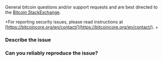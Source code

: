 
  General bitcoin questions and/or support requests and are best directed to the [Bitcoin StackExchange](https://bitcoin.stackexchange.com).
  
 +For reporting security issues, please read instructions at [https://bitcoincore.org/en/contact/](https://bitcoincore.org/en/contact/).
 +
  ### Describe the issue
  
  ### Can you reliably reproduce the issue?
